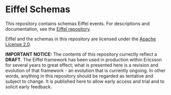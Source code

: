 # Eiffel Schemas
This repository contains schemas Eiffel events. For descriptions and documentation, see the [Eiffel repository](https://github.com/Ericsson/eiffel).

Eiffel and the schemas in this repository are licensed under the [Apache License 2.0](./LICENSE).

__IMPORTANT NOTICE:__ The contents of this repository currectly reflect a __DRAFT__. The Eiffel framework has been used in production within Ericsson for several years to great effect; what is presented here is a revision and evolution of that framework - an evolution that is currently ongoing. In other words, anything in this repository should be regarded as tentative and subject to change. It is published here to allow early access and trial and to solicit early feedback.

